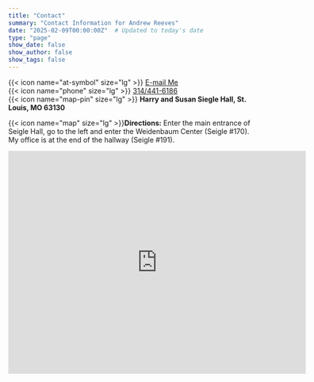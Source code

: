 ```yaml
---
title: "Contact"
summary: "Contact Information for Andrew Reeves"
date: "2025-02-09T00:00:00Z"  # Updated to today's date
type: "page"
show_date: false
show_author: false
show_tags: false
---
```


{{< icon name="at-symbol" size="lg" >}} [E-mail Me](mailto:reeves@wustl.edu)  
{{< icon name="phone" size="lg" >}} [314/441-6186](tel:+13144416186)  
{{< icon name="map-pin" size="lg" >}} **Harry and Susan Siegle Hall, St. Louis, MO 63130**

{{< icon name="map" size="lg" >}}**Directions:** Enter the main entrance of Seigle Hall, go to the left and enter the Weidenbaum Center (Seigle #170). My office is at the end of the hallway (Seigle #191).

<iframe 
    src="https://www.google.com/maps/embed?pb=!1m18!1m12!1m3!1d3135.048724371058!2d-90.30624628466093!3d38.64734347960371!2m3!1f0!2f0!3f0!3m2!1i1024!2i768!4f13.1!3m3!1m2!1s0x87d8b53c0a6e144b%3A0xc07c870c0d084b6f!2sHarry%20and%20Susan%20Seigle%20Hall!5e0!3m2!1sen!2sus!4v1707505600000" 
    width="600" 
    height="450" 
    style="border:0;" 
    allowfullscreen="" 
    loading="lazy">
</iframe>
